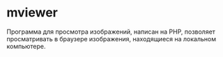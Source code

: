 mviewer
=========
Программа для просмотра изображений, написан на PHP, позволяет просматривать в браузере изображения, находящиеся на локальном компьютере.
